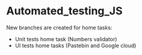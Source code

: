 # Automated_testing_JS

New branches are created for home tasks:

  -  Unit tests home task (Numbers validator)
  -   UI tests home tasks (Pastebin and Google cloud)

